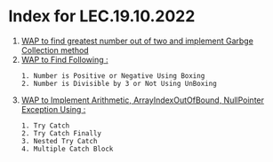 # Index for LEC.19.10.2022
1. [WAP to find greatest number out of two and implement Garbge Collection method](findGreaterGC.java)
2. [WAP to Find Following :](boxUnBox.java)
    ```
    1. Number is Positive or Negative Using Boxing
    2. Number is Divisible by 3 or Not Using UnBoxing
    ```
3. [WAP to Implement Arithmetic, ArrayIndexOutOfBound, NullPointer Exception Using :](trycatch.java)
    ```
    1. Try Catch
    2. Try Catch Finally
    3. Nested Try Catch
    4. Multiple Catch Block
    ```